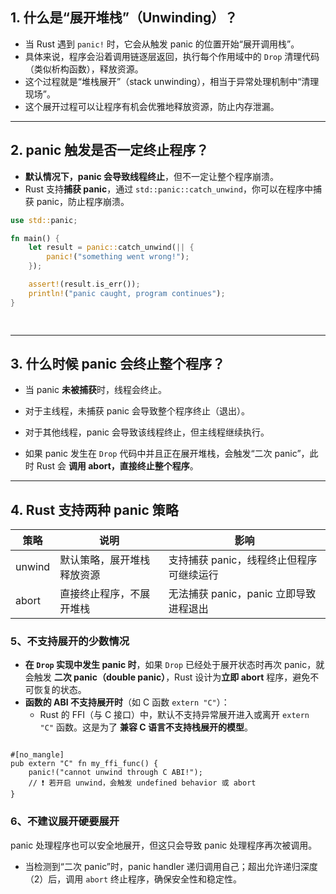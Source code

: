 ## 1. 什么是“展开堆栈”（Unwinding）？

- 当 Rust 遇到 `panic!` 时，它会从触发 panic 的位置开始“展开调用栈”。
- 具体来说，程序会沿着调用链逐层返回，执行每个作用域中的 `Drop` 清理代码（类似析构函数），释放资源。
- 这个过程就是“堆栈展开”（stack unwinding），相当于异常处理机制中“清理现场”。
- 这个展开过程可以让程序有机会优雅地释放资源，防止内存泄漏。

---

## 2. panic 触发是否一定终止程序？

- **默认情况下，panic 会导致线程终止**，但不一定让整个程序崩溃。
- Rust 支持**捕获 panic**，通过 `std::panic::catch_unwind`，你可以在程序中捕获 panic，防止程序崩溃。
    

```rust
use std::panic;

fn main() {
    let result = panic::catch_unwind(|| {
        panic!("something went wrong!");
    });

    assert!(result.is_err());
    println!("panic caught, program continues");
}

    
```

---

## 3. 什么时候 panic 会终止整个程序？

- 当 panic **未被捕获**时，线程会终止。
    
- 对于主线程，未捕获 panic 会导致整个程序终止（退出）。
    
- 对于其他线程，panic 会导致该线程终止，但主线程继续执行。
    
- 如果 panic 发生在 `Drop` 代码中并且正在展开堆栈，会触发“二次 panic”，此时 Rust 会 **调用 abort，直接终止整个程序**。
    

---

## 4. Rust 支持两种 panic 策略

|策略|说明|影响|
|---|---|---|
|unwind|默认策略，展开堆栈释放资源|支持捕获 panic，线程终止但程序可继续运行|
|abort|直接终止程序，不展开堆栈|无法捕获 panic，panic 立即导致进程退出|
### 5、不支持展开的少数情况
    
- **在 `Drop` 实现中发生 panic 时**，如果 `Drop` 已经处于展开状态时再次 panic，就会触发 **二次 panic（double panic）**，Rust 设计为**立即 abort** 程序，避免不可恢复的状态。
- **函数的 ABI 不支持展开时**（如 C 函数 `extern "C"`）：
	- Rust 的 FFI（与 C 接口）中，默认不支持异常展开进入或离开 `extern "C"` 函数。这是为了 **兼容 C 语言不支持栈展开的模型**。
```

#[no_mangle]
pub extern "C" fn my_ffi_func() {
    panic!("cannot unwind through C ABI!");
    // ❗ 若开启 unwind，会触发 undefined behavior 或 abort
}
```
### 6、不建议展开硬要展开
panic 处理程序也可以安全地展开，但这只会导致 panic 处理程序再次被调用。
- 当检测到“二次 panic”时，panic handler 递归调用自己；超出允许递归深度（2）后，调用 `abort` 终止程序，确保安全性和稳定性。